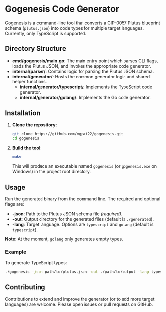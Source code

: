 # Gogenesis Code Generator

Gogenesis is a command-line tool that converts a CIP-0057 Plutus blueprint schema (`plutus.json`) into code types for multiple target languages. Currently, only TypeScript is supported.

## Directory Structure

- **cmd/gogenesis/main.go**: The main entry point which parses CLI flags, loads the Plutus JSON, and invokes the appropriate code generator.
- **internal/parser/**: Contains logic for parsing the Plutus JSON schema.
- **internal/generator/**: Hosts the common generator logic and shared helper functions.
  - **internal/generator/typescript/**: Implements the TypeScript code generator.
  - **internal/generator/golang/**: Implements the Go code generator.

## Installation

1. **Clone the repository:**

   ```bash
   git clone https://github.com/mgpai22/gogenesis.git
   cd gogenesis
   ```

2. **Build the tool:**

   ```bash
   make
   ```

   This will produce an executable named `gogenesis` (or `gogenesis.exe` on Windows) in the project root directory.

## Usage

Run the generated binary from the command line. The required and optional flags are:

- **-json**: Path to the Plutus JSON schema file _(required)_.
- **-out**: Output directory for the generated files (default is `./generated`).
- **-lang**: Target language. Options are `typescript` and `golang` (default is `typescript`).

**Note**: At the moment, `golang` only generates empty types.

### Example

To generate TypeScript types:

```bash
./gogenesis -json path/to/plutus.json -out ./path/to/output -lang typescript
```

## Contributing

Contributions to extend and improve the generator (or to add more target languages) are welcome. Please open issues or pull requests on GitHub.
